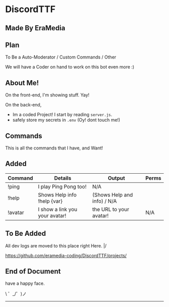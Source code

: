 DiscordTTF
==========
Made By EraMedia
---------------------------

Plan
----

To Be a Auto-Moderator / Custom Commands / Other

We will have a Coder on hand to work on this bot even more :)

About Me!
---------

On the front-end,
I'm showing stuff. Yay!

On the back-end,
- Im a coded Project! I start by reading `server.js`.
- safely store my secrets in `.env` (Oy! dont touch me!)

Commands
--------

This is all the commands that I have, and Want!

Added
-----

| Command | Details | Output | Perms |
|-|-|-|-|
| !ping | I play Ping Pong too! | N/A |
| !help | Shows Help info !help {var} | (Shows Help and info) / N/A |
| !avatar | I show a link you your avatar! | the URL to your avatar! | N/A |

To Be Added
-----------

All dev logs are moved to this place right Here. \|/

https://github.com/eramedia-coding/DiscordTTF/projects/

End of Document
---------------

have a happy face.

\ ゜_/゜)ノ

-------------------
